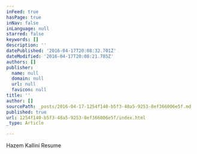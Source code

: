 ```yaml
---
inFeed: true
hasPage: true
inNav: false
inLanguage: null
starred: false
keywords: []
description: ''
datePublished: '2016-04-17T20:08:32.701Z'
dateModified: '2016-04-17T20:08:21.785Z'
authors: []
publisher:
  name: null
  domain: null
  url: null
  favicon: null
title: ''
author: []
sourcePath: _posts/2016-04-17-1254f140-b5f3-48a5-9253-8ef366006e5f.md
published: true
url: 1254f140-b5f3-48a5-9253-8ef366006e5f/index.html
_type: Article

---
```

Hazem Kallini Resume